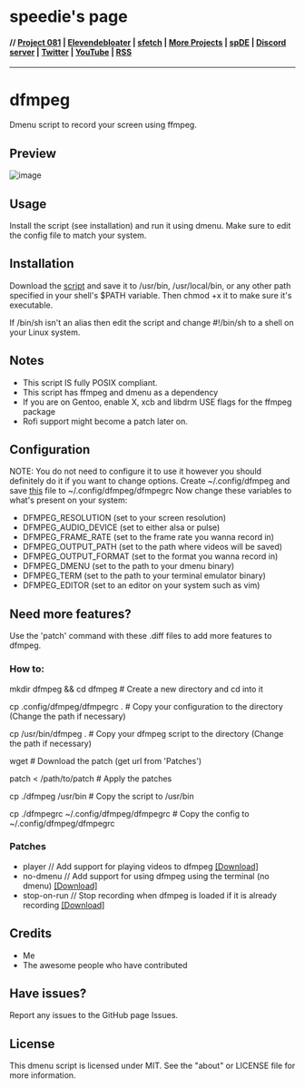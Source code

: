# speedie's page

#### // [Project 081](https://p081.github.io) | [Elevendebloater](https://spdgmr.github.io/elevendebloater) | [sfetch](https://spdgmr.github.io/sfetch) | [More Projects](https://spdgmr.github.io/projects) | [spDE](https://spdgmr.github.io/spde) | [Discord server](https://ffdiscord.github.io) | [Twitter](https://nitter.net/spdgmr) | [YouTube](https://invidious.namazso.eu/speedie) | [RSS](https://raw.githubusercontent.com/spdgmr/posts/main/rss.xml)
--------------
# dfmpeg
Dmenu script to record your screen using ffmpeg.

## Preview
![image](https://user-images.githubusercontent.com/71722170/161388108-fecb715d-8c6b-4fe3-8815-08367e66a3e7.png)

## Usage
Install the script (see installation) and run it using dmenu. Make sure to edit the config file to match your system.

## Installation
Download the [script](https://raw.githubusercontent.com/speediegamer/dfmpeg/main/dfmpeg) and save it to /usr/bin, /usr/local/bin, or any other path specified in your shell's $PATH variable. Then chmod +x it to make sure it's executable.

If /bin/sh isn't an alias then edit the script and change #!/bin/sh to a shell on your Linux system.

## Notes
- This script IS fully POSIX compliant.
- This script has ffmpeg and dmenu as a dependency
- If you are on Gentoo, enable X, xcb and libdrm USE flags for the ffmpeg package
- Rofi support might become a patch later on.

## Configuration
NOTE: You do not need to configure it to use it however you should definitely do it if you want to change options.
Create ~/.config/dfmpeg and save [this](https://raw.githubusercontent.com/speediegamer/dfmpeg/main/dfmpegrc) file to ~/.config/dfmpeg/dfmpegrc Now change these variables to what's present on your system:
- DFMPEG_RESOLUTION (set to your screen resolution)
- DFMPEG_AUDIO_DEVICE (set to either alsa or pulse)
- DFMPEG_FRAME_RATE (set to the frame rate you wanna record in)
- DFMPEG_OUTPUT_PATH (set to the path where videos will be saved)
- DFMPEG_OUTPUT_FORMAT (set to the format you wanna record in)
- DFMPEG_DMENU (set to the path to your dmenu binary)
- DFMPEG_TERM (set to the path to your terminal emulator binary)
- DFMPEG_EDITOR (set to an editor on your system such as vim)

## Need more features?
Use the 'patch' command with these .diff files to add more features to dfmpeg.

### How to:
mkdir dfmpeg && cd dfmpeg # Create a new directory and cd into it

cp .config/dfmpeg/dfmpegrc . # Copy your configuration to the directory (Change the path if necessary)

cp /usr/bin/dfmpeg . # Copy your dfmpeg script to the directory (Change the path if necessary)

wget <patch> # Download the patch (get url from 'Patches')

patch < /path/to/patch # Apply the patches

cp ./dfmpeg /usr/bin # Copy the script to /usr/bin

cp ./dfmpegrc ~/.config/dfmpeg/dfmpegrc # Copy the config to ~/.config/dfmpeg/dfmpegrc

### Patches
- player // Add support for playing videos to dfmpeg [[Download]](https://raw.githubusercontent.com/speediegamer/dfmpeg/main/patches/player-dfmpeg.diff)
- no-dmenu // Add support for using dfmpeg using the terminal (no dmenu) [[Download]](https://raw.githubusercontent.com/speediegamer/dfmpeg/main/patches/nodmenu-dfmpeg.diff)
- stop-on-run // Stop recording when dfmpeg is loaded if it is already recording [[Download]](https://raw.githubusercontent.com/speediegamer/dfmpeg/main/patches/dfmpeg-stop-on-run.diff)

## Credits
- Me
- The awesome people who have contributed

## Have issues?
Report any issues to the GitHub page Issues.

## License
This dmenu script is licensed under MIT.
See the "about" or LICENSE file for more information.
